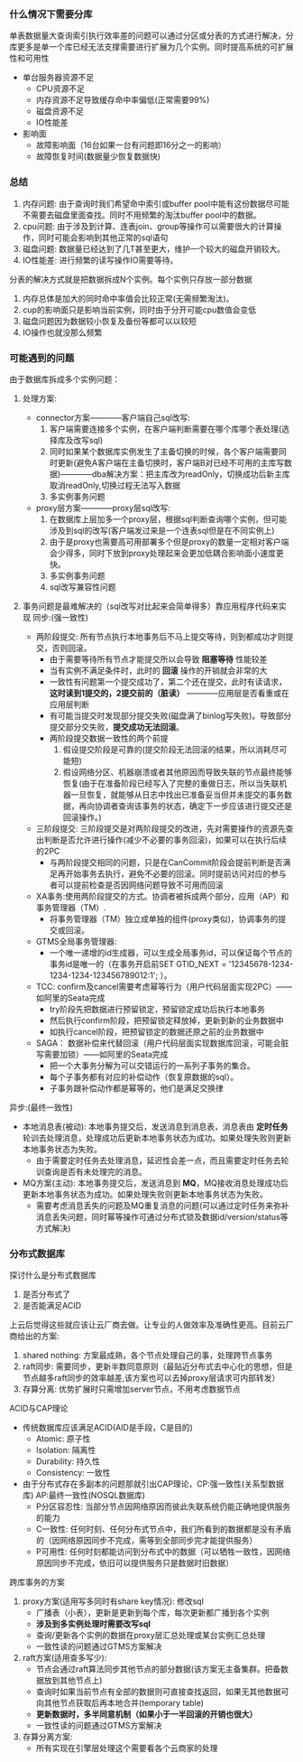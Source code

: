 ### 什么情况下需要分库
单表数据量大查询索引执行效率差的问题可以通过分区或分表的方式进行解决，分库更多是单一个库已经无法支撑需要进行扩展为几个实例。同时提高系统的可扩展性和可用性
* 单台服务器资源不足
   * CPU资源不足
   * 内存资源不足导致缓存命中率偏低(正常需要99%)
   * 磁盘资源不足
   * IO性能差
*  影响面
   * 故障影响面（16台如果一台有问题即16分之一的影响）
   * 故障恢复时间(数据量少恢复数据快)

### 总结
1. 内存问题: 由于查询时我们希望命中索引或buffer pool中能有这份数据尽可能不需要去磁盘里面查找。同时不用频繁的淘汰buffer pool中的数据。
2. cpu问题: 由于涉及到计算、连表join、group等操作可以需要很大的计算操作，同时可能会影响到其他正常的sql语句
3. 磁盘问题: 数据量已经达到了几T甚至更大，维护一个较大的磁盘开销较大。
4. IO性能差: 进行频繁的读写操作IO需要等待。

分表的解决方式就是把数据拆成N个实例。每个实例只存放一部分数据
1. 内存总体是加大的同时命中率值会比较正常(无需频繁淘汰)。
2. cup的影响面只是影响当前实例，同时由于分开可能cpu数值会变低
3. 磁盘问题因为数据较小恢复及备份等都可以以较短
4. IO操作也就没那么频繁

### 可能遇到的问题
由于数据库拆成多个实例问题：
1. 处理方案:
   * connector方案————客户端自己sql改写:
     1. 客户端需要连接多个实例，在客户端判断需要在哪个库哪个表处理(选择库及改写sql)
     2. 同时如果某个数据库实例发生了主备切换的时候，各个客户端需要同时更新(避免A客户端在主备切换时，客户端B对已经不可用的主库写数据)————dba解决方案：把主库改为readOnly，切换成功后新主库取消readOnly,切换过程无法写入数据
     3. 多实例事务问题
   * proxy层方案————proxy层sql改写:
     1. 在数据库上层加多一个proxy层，根据sql判断查询哪个实例，但可能涉及到sql的改写(客户端发过来是一个连表sql但是在不同实例上)
     2. 由于是proxy也需要高可用部署多个但是proxy的数量一定相对客户端会少得多，同时下放到proxy处理起来会更加低耦合影响面小速度更快。
     3. 多实例事务问题
     4. sql改写兼容性问题
     
2. 事务问题是最难解决的（sql改写对比起来会简单得多）靠应用程序代码来实现
同步:(强一致性)
   * 两阶段提交: 所有节点执行本地事务后不马上提交等待，则到都成功才则提交，否则回滚。
      * 由于需要等待所有节点才能提交所以会导致 __阻塞等待__ 性能较差
      * 当有实例不满足条件时，此时的 __回滚__ 操作的开销就会非常的大
      * 一致性有问题第一个提交成功了，第二个还在提交，此时有读请求，__这时读到1提交的，2提交前的（脏读）__ ————应用层是否看重或在应用层判断
      * 有可能当提交时发现部分提交失败(磁盘满了binlog写失败)。导致部分提交部分交失败，__提交成功无法回滚__。
      * 两阶段提交数据一致性的两个前提
        1. 假设提交阶段是可靠的(提交阶段无法回滚的结果，所以消耗尽可能短)
        2. 假设网络分区、机器崩溃或者其他原因而导致失联的节点最终能够恢复(由于在准备阶段已经写入了完整的重做日志，所以当失联机器一旦恢复，就能够从日志中找出已准备妥当但并未提交的事务数据，再向协调者查询该事务的状态，确定下一步应该进行提交还是回滚操作。)
   * 三阶段提交: 三阶段提交是对两阶段提交的改进，先对需要操作的资源先查出判断是否允许进行操作(减少不必要的事务回滚)，如果可以在执行后续的2PC
      * 与两阶段提交相同的问题，只是在CanCommit阶段会提前判断是否满足再开始事务去执行，避免不必要的回滚。同时提前访问对应的参与者可以提前检查是否因网络问题导致不可用而回滚
   * XA事务:使用两阶段提交的方式。协调者被拆成两个部分，应用（AP）和 事务管理器（TM）.
     * 将事务管理器（TM）独立成单独的组件(proxy类似)，协调事务的提交或回滚。
   * GTMS全局事务管理器:
     * 一个唯一递增的id生成器，可以生成全局事务id，可以保证每个节点的事务id是唯一的（在事务开启前SET GTID_NEXT = '12345678-1234-1234-1234-123456789012:1'; ）。
   * TCC: confirm及cancel需要考虑幂等行为（用户代码层面实现2PC）——如阿里的Seata完成
     * try阶段先把数据进行预留锁定，预留锁定成功后执行本地事务
     * 然后执行confirm阶段，把预留锁定释放掉，更新到新的业务数据中
     * 如执行cancel阶段，把预留锁定的数据还原之前的业务数据中
   * SAGA： 数据补偿来代替回滚（用户代码层面实现数据库回滚，可能会脏写需要加锁）——如阿里的Seata完成
     * 把一个大事务分解为可以交错运行的一系列子事务的集合。
     * 每个子事务都有对应的补偿动作（恢复原数据的sql）。
     * 子事务跟补偿动作都是幂等的，他们是满足交换律
   
异步:(最终一致性)
   * 本地消息表(被动): 本地事务提交后，发送消息到消息表，消息表由 __定时任务__ 轮训去处理消息，处理成功后更新本地事务状态为成功。如果处理失败则更新本地事务状态为失败。
     * 由于需要定时任务去处理消息，延迟性会差一点，而且需要定时任务去轮训查询是否有未处理完的消息。
   * MQ方案(主动): 本地事务提交后，发送消息到 __MQ__，MQ接收消息处理成功后更新本地事务状态为成功。如果处理失败则更新本地事务状态为失败。
     * 需要考虑消息丢失的问题及MQ重复消息的问题(可以通过定时任务来弥补消息丢失问题，同时幂等操作可通过分布式锁及数据id/version/status等方式解决)



### 分布式数据库
探讨什么是分布式数据库
1. 是否分布式了
2. 是否能满足ACID

上云后觉得这些就应该让云厂商去做。让专业的人做效率及准确性更高。目前云厂商给出的方案:
1. shared nothing: 方案最成熟，各个节点处理自己的事，处理跨节点事务
2. raft同步: 需要同步，更新半数同意原则（最贴近分布式去中心化的思想，但是节点越多raft同步的效率越差,该方案也可以去掉proxy层请求可内部转发）
3. 存算分离: 优势扩展时只需增加server节点，不用考虑数据节点

ACID与CAP理论
* 传统数据库应该满足ACID(AID是手段，C是目的)
  * Atomic: 原子性 
  * Isolation: 隔离性
  * Durability: 持久性
  * Consistency: 一致性
* 由于分布式存在多副本的问题那就引出CAP理论，CP:强一致性(关系型数据库)  AP:最终一致性(NOSQL数据库)
  * P分区容忍性: 当部分节点因网络原因而彼此失联系统仍能正确地提供服务的能力
  * C一致性: 任何时刻、任何分布式节点中，我们所看到的数据都是没有矛盾的（因网络原因同步不完成，需等到全部同步完才能提供服务）
  * P可用性: 任何时刻都能访问到分布式中的数据（可以牺牲一致性，因网络原因同步不完成，依旧可以提供服务只是数据时旧数据）

跨库事务的方案
1. proxy方案(适用写多同时有share key情况): 修改sql
   * 广播表（小表），更新是更新到每个库，每次更新都广播到各个实例
   * __涉及到多实例处理时需要改写sql__
   * 查询/更新各个实例的数据在proxy层汇总处理或某台实例汇总处理
   * 一致性读的问题通过GTMS方案解决
2. raft方案(适用查多写少): 
   * 节点会通过raft算法同步其他节点的部分数据(该方案无主备集群。把备数据放到其他节点上)
   * 查询时如果当前节点有全部的数据则可直接查找返回，如果无其他数据可向其他节点获取后再本地合并(temporary table)
   * __更新数据时，多半同意机制（如果小于一半回滚的开销也很大）__
   * 一致性读的问题通过GTMS方案解决
3. 存算分离方案:
   * 所有实现在引擎层处理这个需要看各个云商家的处理